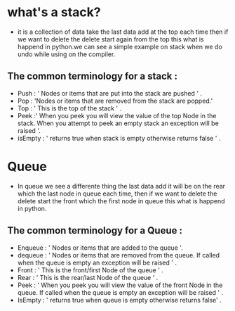 # what's a stack?
* it is a collection of data take the last data add at the top each time then if we want to delete the delete start again from the top this what is happend in python.we can see a simple example on stack when we do undo while using on the compiler.

## The common terminology for a stack :
* Push : ' Nodes or items that are put into the stack are pushed ' .
* Pop : 'Nodes or items that are removed from the stack are popped.'  
* Top : ' This is the top of the stack ' .
* Peek :' When you peek you will view the value of the top Node in the stack. When you attempt to peek an empty stack an exception will be raised '.
* isEmpty : ' returns true when stack is empty otherwise returns false ' . 


# Queue
* In queue we see a differente thing the last data add it will be on the  rear which the last node in queue each time, then if we want to delete the delete start the front which the first node in queue this what is happend in python.


## The common terminology for a Queue :
* Enqueue : ' Nodes or items that are added to the queue '.
* dequeue : ' Nodes or items that are removed from the queue. If called when the queue is empty an exception will be raised ' .
* Front : ' This is the front/first Node of the queue ' .
* Rear : ' This is the rear/last Node of the queue ' .
* Peek : ' When you peek you will view the value of the front Node in the queue. If called when the queue is empty an exception will be raised ' .
* IsEmpty : ' returns true when queue is empty otherwise returns false' .
